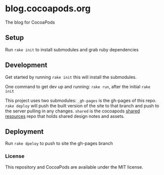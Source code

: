# blog.cocoapods.org

The blog for CocoaPods

## Setup

Run `rake init` to install submodules and grab ruby dependencies

## Development

Get started by running `rake init` this will install the submodules.

One command to get dev up and running: `rake run`, after the initial `rake init`

This project uses two submodules:
   `_gh-pages` is the gh-pages of this repo. `rake deploy` will push the built version of the site to that branch and push to the server pulling in any changes.
   `shared` is the cocoapods [shared resources](https://github.com/CocoaPods/shared_resources) repo that holds shared design notes and assets.

## Deployment

Run `rake dpeloy` to push to site the gh-pages branch

### License

This repository and CocoaPods are available under the MIT license.

